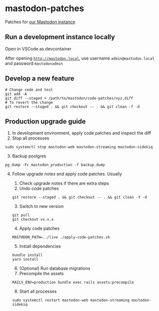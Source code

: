 # mastodon-patches

Patches for [our Mastodon instance](https://mastodon.ktachibana.party)

## Run a development instance locally

Open in VSCode as devcontainer

After opening [`http://mastodon.local`](http://mastodon.local), use username `admin@mastodon.local` and password `mastodonadmin`

## Develop a new feature
```
# Change code and test
git add -A
git diff --staged > /path/to/mastodon/code-patches/xyz.diff
# To revert the change
git restore --staged . && git checkout -- . && git clean -f -d
```

## Production upgrade guide

1. In development environment, apply code patches and inspect the diff
2. Stop all processes

```
sudo systemctl stop mastodon-web mastodon-streaming mastodon-sidekiq
```

3. Backup postgres

```
pg_dump -Fc mastodon_production -f backup.dump
```

4. Follow upgrade notes and apply code patches. Usually
    1. Check upgrade notes if there are extra steps
    2. Undo code patches

    ```
    git restore --staged . && git checkout -- . && git clean -f -d
    ```

    3. Switch to new version

    ```
    git pull
    git checkout vx.x.x
    ```

    4. Apply code patches

    ```
    MASTODON_PATH=../live ./apply-code-patches.sh
    ```

    5. Install dependencies

    ```
    bundle install
    yarn install
    ```

    6. (Optional) Run database migrations
    7. Precompile the assets

    ```
    RAILS_ENV=production bundle exec rails assets:precompile
    ```

    8. Start all processes

    ```
    sudo systemctl restart mastodon-web mastodon-streaming mastodon-sidekiq
    ```

